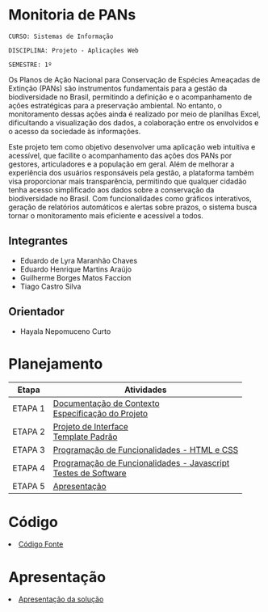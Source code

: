 # Monitoria de PANs

`CURSO: Sistemas de Informação`

`DISCIPLINA: Projeto - Aplicações Web`

`SEMESTRE: 1º`

Os Planos de Ação Nacional para Conservação de Espécies Ameaçadas de Extinção (PANs) são instrumentos fundamentais para a gestão da biodiversidade no Brasil, permitindo a definição e o acompanhamento de ações estratégicas para a preservação ambiental. No entanto, o monitoramento dessas ações ainda é realizado por meio de planilhas Excel, dificultando a visualização dos dados, a colaboração entre os envolvidos e o acesso da sociedade às informações.

Este projeto tem como objetivo desenvolver uma aplicação web intuitiva e acessível, que facilite o acompanhamento das ações dos PANs por gestores, articuladores e a população em geral. Além de melhorar a experiência dos usuários responsáveis pela gestão, a plataforma também visa proporcionar mais transparência, permitindo que qualquer cidadão tenha acesso simplificado aos dados sobre a conservação da biodiversidade no Brasil. Com funcionalidades como gráficos interativos, geração de relatórios automáticos e alertas sobre prazos, o sistema busca tornar o monitoramento mais eficiente e acessível a todos.

## Integrantes

* Eduardo de Lyra Maranhão Chaves
* Eduardo Henrique Martins Araújo
* Guilherme Borges Matos Faccion
* Tiago Castro Silva


## Orientador

* Hayala Nepomuceno Curto

# Planejamento

| Etapa         | Atividades |
|  :----:   | ----------- |
| ETAPA 1         |[Documentação de Contexto](docs/context.md) <br> [Especificação do Projeto](docs/especification.md) |
| ETAPA 2         |[Projeto de Interface](docs/interface.md) <br> [Template Padrão](docs/template.md) |
| ETAPA 3         |[Programação de Funcionalidades - HTML e CSS](docs/development.md) |
| ETAPA 4        |[Programação de Funcionalidades - Javascript](docs/development.md) <br> [Testes de Software ](docs/tests.md) |
| ETAPA 5         | [Apresentação](presentation/README.md) |

# Código

<li><a href="src/README.md"> Código Fonte</a></li>

# Apresentação

<li><a href="presentation/README.md"> Apresentação da solução</a></li>
